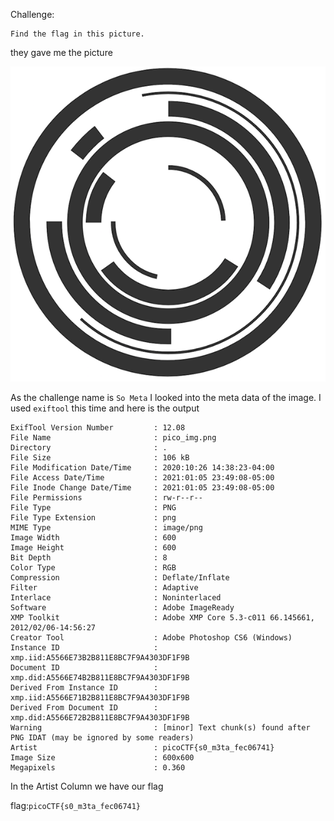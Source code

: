 Challenge:
```
Find the flag in this picture.
```
they gave me the picture

<img src="pico_img.png" />

As the challenge name is ```So Meta``` I looked into the meta data of the image. I used ```exiftool``` this time and here is the output

```
ExifTool Version Number         : 12.08
File Name                       : pico_img.png
Directory                       : .
File Size                       : 106 kB
File Modification Date/Time     : 2020:10:26 14:38:23-04:00
File Access Date/Time           : 2021:01:05 23:49:08-05:00
File Inode Change Date/Time     : 2021:01:05 23:49:08-05:00
File Permissions                : rw-r--r--
File Type                       : PNG
File Type Extension             : png
MIME Type                       : image/png
Image Width                     : 600
Image Height                    : 600
Bit Depth                       : 8
Color Type                      : RGB
Compression                     : Deflate/Inflate
Filter                          : Adaptive
Interlace                       : Noninterlaced
Software                        : Adobe ImageReady
XMP Toolkit                     : Adobe XMP Core 5.3-c011 66.145661, 2012/02/06-14:56:27
Creator Tool                    : Adobe Photoshop CS6 (Windows)
Instance ID                     : xmp.iid:A5566E73B2B811E8BC7F9A4303DF1F9B
Document ID                     : xmp.did:A5566E74B2B811E8BC7F9A4303DF1F9B
Derived From Instance ID        : xmp.iid:A5566E71B2B811E8BC7F9A4303DF1F9B
Derived From Document ID        : xmp.did:A5566E72B2B811E8BC7F9A4303DF1F9B
Warning                         : [minor] Text chunk(s) found after PNG IDAT (may be ignored by some readers)
Artist                          : picoCTF{s0_m3ta_fec06741}
Image Size                      : 600x600
Megapixels                      : 0.360
```

In the Artist Column we have our flag

flag:```picoCTF{s0_m3ta_fec06741}```
